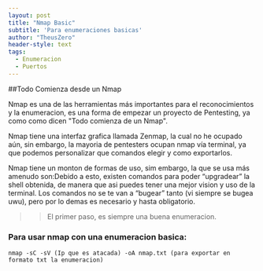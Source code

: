 ```yaml
---
layout: post
title: "Nmap Basic"
subtitle: 'Para enumeraciones basicas'
author: "TheusZero"
header-style: text
tags:
  - Enumeracion
  - Puertos
---
```

##Todo Comienza desde un Nmap

Nmap es una de las herramientas más importantes para el reconocimientos y la enumeracion, es una forma de empezar un proyecto de Pentesting, ya como como dicen "Todo comienza de un Nmap".

Nmap tiene una interfaz grafica llamada Zenmap, la cual no he ocupado aún, sin embargo, la mayoria de pentesters ocupan nmap vía terminal, ya que podemos personalizar que comandos elegir y como exportarlos.

Nmap tiene un monton de formas de uso, sim embargo, la que se usa más amenudo son:Debido a esto, existen comandos para poder “upgradear” la shell obtenida, de manera que asi puedes tener una mejor vision y uso de la terminal. Los comandos no se te van a “bugear” tanto (vi siempre se bugea uwu), pero por lo demas es necesario y hasta obligatorio.

>> El primer paso, es siempre una buena enumeracion.

### Para usar nmap con una enumeracion basica:

```vim
nmap -sC -sV (Ip que es atacada) -oA nmap.txt (para exportar en formato txt la enumeracion)
```







